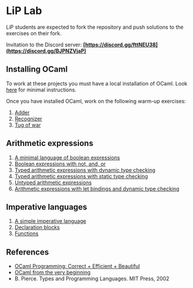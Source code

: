 # LiP Lab

LiP students are expected to fork the repository and push solutions to the exercises on their fork.

Invitation to the Discord server: **[https://discord.gg/fttNEU38](https://discord.gg/BJPNZVjaP)**

## Installing OCaml 

To work at these projects you must have a local installation of OCaml. 
Look [here](install-ocaml) for minimal instructions.

Once you have installed OCaml, work on the following warm-up exercises:

1. [Adder](basics/adder)
1. [Recognizer](basics/recognizer)
1. [Tug of war](basics/tugofwar)

## Arithmetic expressions

1. [A minimal language of boolean expressions](expr/boolexpr)
1. [Boolean expressions with not, and, or](expr/andboolexpr)
1. [Typed arithmetic expressions with dynamic type checking](expr/arithexpr)
1. [Typed arithmetic expressions with static type checking](expr/sarithexpr)
1. [Untyped arithmetic expressions](expr/uarithexpr)
1. [Arithmetic expressions with let bindings and dynamic type checking](expr/letarithexpr)

## Imperative languages

1. [A simple imperative language](imp/while)
1. [Declaration blocks](imp/blocks)
1. [Functions](imp/fun)

## References

- [OCaml Programming: Correct + Efficient + Beautiful](https://cs3110.github.io/textbook/cover.html)
- [OCaml from the very beginning](http://ocaml-book.com/)
- B. Pierce. Types and Programming Languages. MIT Press, 2002
